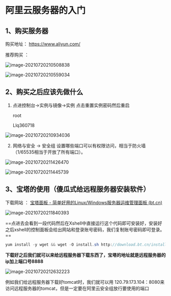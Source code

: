 # 阿里云服务器的入门

## 1、购买服务器

购买地址： https://www.aliyun.com/

推荐购买 ：

![image-20210720210508838](C:\Users\李令齐\AppData\Roaming\Typora\typora-user-images\image-20210720210508838.png)

![image-20210720210559034](C:\Users\李令齐\AppData\Roaming\Typora\typora-user-images\image-20210720210559034.png)

## 2、购买之后应该先做什么

1. 点进控制台->实例与镜像->实例  点击重置实例密码然后重启

   root

   Llq360718

![image-20210720210934036](C:\Users\李令齐\AppData\Roaming\Typora\typora-user-images\image-20210720210934036.png)

2. 网络与安全 -> 安全组 设置哪些端口可以有权限访问，相当于防火墙（1/65535相当于开放了所有端口）。

   

![image-20210720211426470](C:\Users\李令齐\AppData\Roaming\Typora\typora-user-images\image-20210720211426470.png)

![image-20210720211445739](C:\Users\李令齐\AppData\Roaming\Typora\typora-user-images\image-20210720211445739.png)

## 3、宝塔的使用（傻瓜式给远程服务器安装软件）

下载网站 ： [宝塔面板 - 简单好用的Linux/Windows服务器运维管理面板 (bt.cn)](https://www.bt.cn/)



![image-20210720211840393](C:\Users\李令齐\AppData\Roaming\Typora\typora-user-images\image-20210720211840393.png)

==点进去会看到一段代码然后在Xshell中直接运行这个代码即可安装好，安装好之后xshell的控制面板会给出网站和登录账号密码，我们复制账号密码即可登录。==

```java
yum install -y wget && wget -O install.sh http://download.bt.cn/install/install_6.0.sh && sh install.sh
```

**下载好之后我们就可以来给远程服务器下载东西了，宝塔的地址就是远程服务器的ip加上端口号8888**  

![image-20210720212632223](C:\Users\李令齐\AppData\Roaming\Typora\typora-user-images\image-20210720212632223.png)

例如我们给远程服务器下载好tomcat时，我们就可以用 120.79.173.104：8080来访问远程服务器的tomcat，但是一定要在阿里云安全组放行要使用的端口


